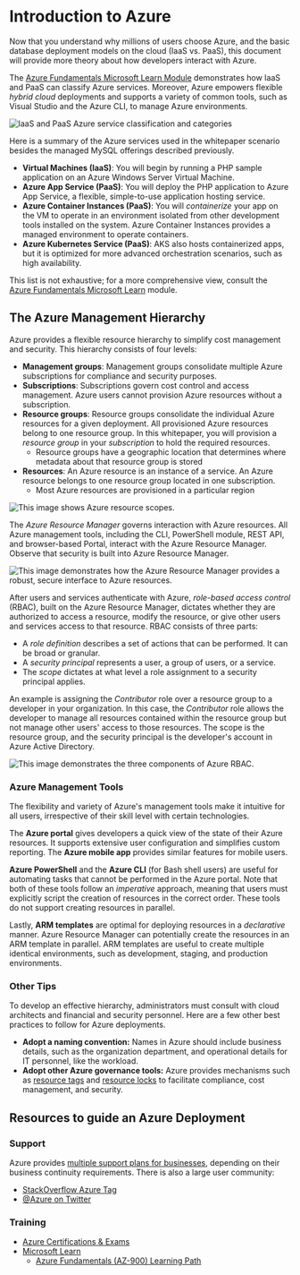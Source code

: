 # Introduction to Azure

Now that you understand why millions of users choose Azure, and the basic database deployment models on the cloud (IaaS vs. PaaS), this document will provide more theory about how developers interact with Azure.

The [Azure Fundamentals Microsoft Learn Module](https://docs.microsoft.com/learn/modules/intro-to-azure-fundamentals/) demonstrates how IaaS and PaaS can classify Azure services. Moreover, Azure empowers flexible *hybrid cloud* deployments and supports a variety of common tools, such as Visual Studio and the Azure CLI, to manage Azure environments.

![IaaS and PaaS Azure service classification and categories](./media/azure-services.png "Categories of Azure services")

Here is a summary of the Azure services used in the whitepaper scenario besides the managed MySQL offerings described previously. 

- **Virtual Machines (IaaS)**: You will begin by running a PHP sample application on an Azure Windows Server Virtual Machine. 
- **Azure App Service (PaaS)**: You will deploy the PHP application to Azure App Service, a flexible, simple-to-use application hosting service.
- **Azure Container Instances (PaaS)**: You will *containerize* your app on the VM to operate in an environment isolated from other development tools installed on the system. Azure Container Instances provides a managed environment to operate containers.
- **Azure Kubernetes Service (PaaS)**: AKS also hosts containerized apps, but it is optimized for more advanced orchestration scenarios, such as high availability. 

This list is not exhaustive; for a more comprehensive view, consult the [Azure Fundamentals Microsoft Learn](https://docs.microsoft.com/learn/modules/intro-to-azure-fundamentals/tour-of-azure-services) module.

## The Azure Management Hierarchy

Azure provides a flexible resource hierarchy to simplify cost management and security. This hierarchy consists of four levels:

- **Management groups**: Management groups consolidate multiple Azure subscriptions for compliance and security purposes.
- **Subscriptions**: Subscriptions govern cost control and access management. Azure users cannot provision Azure resources without a subscription.
- **Resource groups**: Resource groups consolidate the individual Azure resources for a given deployment. All provisioned Azure resources belong to one resource group. In this whitepaper, you will provision a *resource group* in your *subscription* to hold the required resources.
  - Resource groups have a geographic location that determines where metadata about that resource group is stored
- **Resources**: An Azure resource is an instance of a service. An Azure resource belongs to one resource group located in one subscription.
  - Most Azure resources are provisioned in a particular region

![This image shows Azure resource scopes.](./media/scope-levels.png "Azure resource scopes")

The *Azure Resource Manager* governs interaction with Azure resources. All Azure management tools, including the CLI, PowerShell module, REST API, and browser-based Portal, interact with the Azure Resource Manager. Observe that security is built into Azure Resource Manager.

![This image demonstrates how the Azure Resource Manager provides a robust, secure interface to Azure resources.](media/consistent-management-layer.png "Azure Resource Manager explained")

After users and services authenticate with Azure, *role-based access control* (RBAC), built on the Azure Resource Manager, dictates whether they are authorized to access a resource, modify the resource, or give other users and services access to that resource. RBAC consists of three parts:

- A *role definition* describes a set of actions that can be performed. It can be broad or granular.
- A *security principal* represents a user, a group of users, or a service. 
- The *scope* dictates at what level a role assignment to a security principal applies.

An example is assigning the *Contributor* role over a resource group to a developer in your organization. In this case, the *Contributor* role allows the developer to manage all resources contained within the resource group but not manage other users' access to those resources. The scope is the resource group, and the security principal is the developer's account in Azure Active Directory.

![This image demonstrates the three components of Azure RBAC.](media/rbac-overview.png "Azure RBAC overview")

### Azure Management Tools

The flexibility and variety of Azure's management tools make it intuitive for all users, irrespective of their skill level with certain technologies. 

The **Azure portal** gives developers a quick view of the state of their Azure resources. It supports extensive user configuration and simplifies custom reporting. The **Azure mobile app** provides similar features for mobile users.

**Azure PowerShell** and the **Azure CLI** (for Bash shell users) are useful for automating tasks that cannot be performed in the Azure portal. Note that both of these tools follow an *imperative* approach, meaning that users must explicitly script the creation of resources in the correct order. These tools do not support creating resources in parallel.

Lastly, **ARM templates** are optimal for deploying resources in a *declarative* manner. Azure Resource Manager can potentially create the resources in an ARM template in parallel. ARM templates are useful to create multiple identical environments, such as development, staging, and production environments. 

### Other Tips

To develop an effective hierarchy, administrators must consult with cloud architects and financial and security personnel. Here are a few other best practices to follow for Azure deployments.

- **Adopt a naming convention:** Names in Azure should include business details, such as the organization department, and operational details for IT personnel, like the workload.
- **Adopt other Azure governance tools:** Azure provides mechanisms such as [resource tags](https://docs.microsoft.com/azure/azure-resource-manager/management/tag-resources?tabs=json) and [resource locks](https://docs.microsoft.com/azure/azure-resource-manager/management/lock-resources?tabs=json) to facilitate compliance, cost management, and security.

## Resources to guide an Azure Deployment

### Support

Azure provides [multiple support plans for businesses](https://azure.microsoft.com/support/plans/), depending on their business continuity requirements. There is also a large user community:

- [StackOverflow Azure Tag](https://stackoverflow.com/questions/tagged/azure)
- [@Azure on Twitter](https://twitter.com/azure)

### Training

- [Azure Certifications & Exams](https://docs.microsoft.com/learn/certifications/browse/?products=azure)
- [Microsoft Learn](https://docs.microsoft.com/learn/)
  - [Azure Fundamentals (AZ-900) Learning Path](https://docs.microsoft.com/learn/paths/az-900-describe-cloud-concepts/)
